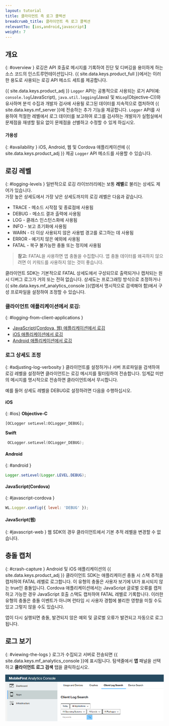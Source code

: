```yaml
---
layout: tutorial
title: 클라이언트 측 로그 콜렉션
breadcrumb_title: 클라이언트 측 로그 콜렉션
relevantTo: [ios,android,javascript]
weight: 7
---
```

<!-- NLS_CHARSET=UTF-8 -->
## 개요
{: #overview }
로깅은 API 호출로 메시지를 기록하여 진단 및 디버깅을 용이하게 하는 소스 코드의 인스트루먼테이션입니다.
{{ site.data.keys.product_full }}에서는 이러한 용도로 사용되는 로깅 API 메소드 세트를 제공합니다. 

{{ site.data.keys.product_adj }} `Logger` API는 공통적으로 사용되는 로거 API(예: `console.log`(JavaScript), `java.util.logging`(Java) 및 `NSLog`(Objective-C))와 유사하며 분석 수집과 개발자 검사에 사용될 로그된 데이터를 지속적으로 캡처하여 {{ site.data.keys.mf_server }}에 전송하는 추가 기능을 제공합니다. `Logger` API를 사용하여 적절한 레벨에서 로그 데이터를 보고하여 로그를 검사하는 개발자가 실험실에서 문제점을 재생할 필요 없이 문제점을 선별하고 수정할 수 있게 하십시오. 

#### 가용성
{: #availability }
iOS, Android, 웹 및 Cordova 애플리케이션에 {{ site.data.keys.product_adj }} 제공 `Logger` API 메소드를 사용할 수 있습니다. 

## 로깅 레벨
{: #logging-levels }
일반적으로 로깅 라이브러리에는 보통 **레벨**로 불리는 상세도 제어가 있습니다.   
가장 높은 상세도에서 가장 낮은 상세도까지의 로깅 레벨은 다음과 같습니다. 

* TRACE - 메소드 시작점 및 종료점에 사용됨
* DEBUG - 메소드 결과 출력에 사용됨
* LOG - 클래스 인스턴스화에 사용됨
* INFO - 보고 초기화에 사용됨
* WARN - 더 이상 사용되지 않은 사용법 경고를 로그하는 데 사용됨
* ERROR - 예기치 않은 예외에 사용됨
* FATAL - 복구 불가능한 충돌 또는 정지에 사용됨

> **참고:** FATAL을 사용하면 앱 충돌을 수집합니다. 앱 충돌 데이터를 왜곡하지 않으려면 이 키워드를 사용하지 않는 것이 좋습니다.



클라이언트 SDK는 기본적으로 FATAL 상세도에서 구성되므로 출력되거나 캡처되는 원시 디버그 로그가 거의 또는 전혀 없습니다. 상세도는 프로그래밍 방식으로 조정하거나 {{ site.data.keys.mf_analytics_console }}(앱에서 명시적으로 검색해야 함)에서 구성 프로파일을 설정하여 조정할 수 있습니다. 

### 클라이언트 애플리케이션에서 로깅:
{: #logging-from-client-applications }
* [JavaScript(Cordova, 웹) 애플리케이션에서 로깅](javascript/)
* [iOS 애플리케이션에서 로깅](ios/)
* [Android 애플리케이션에서 로깅](android/)

### 로그 상세도 조정
{: #adjusting-log-verbosity }
클라이언트를 설정하거나 서버 프로파일을 검색하여 로깅 레벨을 설정하면 클라이언트는 로깅 메시지를 필터링하여 전송합니다. 임계값 미만의 메시지를 명시적으로 전송하면 클라이언트에서 무시합니다. 

예를 들어 상세도 레벨을 DEBUG로 설정하려면 다음을 수행하십시오. 

#### iOS
{: #ios}
**Objective-C**

```objc
[OCLogger setLevel:OCLogger_DEBUG];
```

**Swift**

```swift
 OCLogger.setLevel(OCLogger_DEBUG);
 ```

#### Android
{: #android }
```java
Logger.setLevel(Logger.LEVEL.DEBUG);
```

#### JavaScript(Cordova)
{: #javascript-cordova }
```javascript
WL.Logger.config({ level: 'DEBUG' });
```

#### JavaScript(웹)
{: #javascript-web }
웹 SDK의 경우 클라이언트에서 기본 추적 레벨을 변경할 수 없습니다. 

## 충돌 캡처
{: #crash-capture }
Android 및 iOS 애플리케이션의 {{ site.data.keys.product_adj }} 클라이언트 SDK는 애플리케이션 충돌 시 스택 추적을 캡처하여 FATAL 레벨로 로그합니다. 이 유형의 충돌은 사용자 보기에 UI가 표시되지 않는 true인 충돌입니다. Cordova 애플리케이션에서는 JavaScript 글로벌 오류를 캡처하고 가능한 경우 JavaScript 호출 스택도 캡처하여 FATAL 레벨로 기록합니다. 이러한 유형의 충돌은 충돌 이벤트가 아니며 런타임 시 사용자 경험에 불리한 영향을 미칠 수도 있고 그렇지 않을 수도 있습니다. 

앱이 다시 실행되면 충돌, 발견되지 않은 예외 및 글로벌 오류가 발견되고 자동으로 로그됩니다. 

## 로그 보기
{: #viewing-the-logs }
로그가 수집되고 서버로 전송되면 {{ site.data.keys.mf_analytics_console }}에 표시됩니다. 탐색줄에서 **앱** 패널을 선택하고 **클라이언트 로그 검색** 탭을 클릭하십시오. 

![로그 검색 및 보기](consoleViewClientLogs.png)
